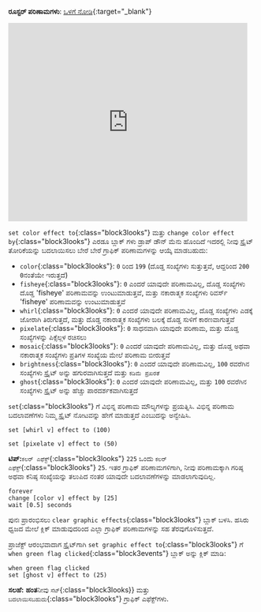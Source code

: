 **ರೂಸ್ಟರ್ ಪರಿಣಾಮಗಳು**: [ಒಳಗೆ ನೋಡಿ](https://scratch.mit.edu/projects/435730522/editor){:target="_blank"}

<div class="scratch-preview">
  <iframe allowtransparency="true" width="485" height="402" src="https://scratch.mit.edu/projects/embed/435730522/?autostart=false" frameborder="0"></iframe>
</div>

`set color effect to`{:class="block3looks"} ಮತ್ತು `change color effect by`{:class="block3looks"} ಎರಡೂ ಬ್ಲಾಕ್ ಗಳು ಡ್ರಾಪ್ ಡೌನ್ ಮೆನು ಹೊಂದಿದೆ ಇದರಲ್ಲಿ ನೀವು ಸ್ಪ್ರೈಟ್ ತೋರಿಕೆಯನ್ನು ಬದಲಾಯಿಸಲು ಬೇರೆ ಬೇರೆ ಗ್ರಾಫಿಕ್ ಪರಿಣಾಮಗಳನ್ನು ಆಯ್ಕೆ ಮಾಡಬಹುದು:

+ `color`{:class="block3looks"}: `0` ರಿಂದ `199` (ದೊಡ್ಡ ಸಂಖ್ಯೆಗಳು ಸುತ್ತುತ್ತವೆ, ಆದ್ದರಿಂದ `200` `0`ನಂತೆಯೇ ಇರುತ್ತದೆ)
+ `fisheye`{:class="block3looks"}: `0` ಎಂದರೆ ಯಾವುದೇ ಪರಿಣಾಮವಿಲ್ಲ, ದೊಡ್ಡ ಸಂಖ್ಯೆಗಳು ದೊಡ್ಡ 'fisheye' ಪರಿಣಾಮವನ್ನು ಉಂಟುಮಾಡುತ್ತವೆ, ಮತ್ತು ನಕಾರಾತ್ಮಕ ಸಂಖ್ಯೆಗಳು ರಿವರ್ಸ್ 'fisheye' ಪರಿಣಾಮವನ್ನು ಉಂಟುಮಾಡುತ್ತವೆ
+ `whirl`{:class="block3looks"}: `0` ಎಂದರೆ ಯಾವುದೇ ಪರಿಣಾಮವಿಲ್ಲ, ದೊಡ್ಡ ಸಂಖ್ಯೆಗಳು ಎಡಕ್ಕೆ ಜೋರಾಗಿ ತಿರುಗುತ್ತದೆ, ಮತ್ತು ದೊಡ್ಡ ನಕಾರಾತ್ಮಕ ಸಂಖ್ಯೆಗಳು ಬಲಕ್ಕೆ ದೊಡ್ಡ ಸುಳಿಗೆ ಕಾರಣವಾಗುತ್ತವೆ
+ `pixelate`{:class="block3looks"}: `0` ಸಾಧನವಾಗಿ ಯಾವುದೇ ಪರಿಣಾಮ, ಮತ್ತು ದೊಡ್ಡ ಸಂಖ್ಯೆಗಳನ್ನು ಪಿಕ್ಸೆಲ್ಗಳ ರಚಿಸಲು
+ `mosaic`{:class="block3looks"}: `0` ಎಂದರೆ ಯಾವುದೇ ಪರಿಣಾಮವಿಲ್ಲ, ಮತ್ತು ದೊಡ್ಡ ಅಥವಾ ನಕಾರಾತ್ಮಕ ಸಂಖ್ಯೆಗಳು ಪ್ರತಿಗಳ ಸಂಖ್ಯೆಯ ಮೇಲೆ ಪರಿಣಾಮ ಬೀರುತ್ತವೆ
+ `brightness`{:class="block3looks"}: `0` ಎಂದರೆ ಯಾವುದೇ ಪರಿಣಾಮವಿಲ್ಲ, `100` ರವರೆಗಿನ ಸಂಖ್ಯೆಗಳು ಸ್ಪ್ರೈಟ್ ಅನ್ನು ಹಗುರವಾಗಿಸುತ್ತದೆ ಮತ್ತು `ಕಡಿಮೆ ಪ್ರಖರತೆ`
+ `ghost`{:class="block3looks"}: `0` ಎಂದರೆ ಯಾವುದೇ ಪರಿಣಾಮವಿಲ್ಲ, ಮತ್ತು `100` ರವರೆಗಿನ ಸಂಖ್ಯೆಗಳು ಸ್ಪ್ರೈಟ್ ಅನ್ನು ಹೆಚ್ಚು ಪಾರದರ್ಶಕವಾಗಿಸುತ್ತದೆ

`set`{:class="block3looks"} ಗೆ ವಿಭಿನ್ನ ಪರಿಣಾಮ ಮೌಲ್ಯಗಳನ್ನು ಪ್ರಯತ್ನಿಸಿ. ವಿಭಿನ್ನ ಪರಿಣಾಮ ಬದಲಾವಣೆಗಳು ನಿಮ್ಮ ಸ್ಪ್ರೈಟ್ ನೋಟವನ್ನು ಹೇಗೆ ಮಾಡುತ್ತದೆ ಎಂಬುದನ್ನು ಅನ್ವೇಷಿಸಿ.

```blocks3
set [whirl v] effect to (100)

set [pixelate v] effect to (50)
```

**ಟಿಪ್:**`ಕಲರ್ ಎಫೆಕ್ಟ್`{:class="block3looks"} `225` ಒಂದು `ಕಲರ್ ಎಫೆಕ್ಟ್`{:class="block3looks"} `25`. ಇತರ ಗ್ರಾಫಿಕ್ ಪರಿಣಾಮಗಳಿಗಾಗಿ, ನೀವು ಪರಿಣಾಮಕ್ಕಾಗಿ ಗರಿಷ್ಠ ಅಥವಾ ಕನಿಷ್ಠ ಸಂಖ್ಯೆಯನ್ನು ತಲುಪಿದ ನಂತರ ಯಾವುದೇ ಬದಲಾವಣೆಗಳನ್ನು ಮಾಡಲಾಗುವುದಿಲ್ಲ.

```blocks3
forever
change [color v] effect by [25]
wait [0.5] seconds
```

ಪುನಃ ಪ್ರಾರಂಭಿಸಲು `clear graphic effects`{:class="block3looks"} ಬ್ಲಾಕ್ ಬಳಸಿ. ಹಸಿರು ಧ್ವಜದ ಮೇಲೆ ಕ್ಲಿಕ್ ಮಾಡುವುದರಿಂದ ಎಲ್ಲಾ ಗ್ರಾಫಿಕ್ ಪರಿಣಾಮಗಳನ್ನು ಸಹ ತೆರವುಗೊಳಿಸುತ್ತದೆ.

ಪ್ರಾಜೆಕ್ಟ್ ಆರಂಭವಾದಾಗ ಸ್ಪ್ರೈಟ್‌ಗಾಗಿ `set graphic effect to`{:class="block3looks"} ಗೆ `when green flag clicked`{:class="block3events"} ಬ್ಲಾಕ್ ಅನ್ನು ಕ್ಲಿಕ್ ಮಾಡಿ:

```blocks3
when green flag clicked
set [ghost v] effect to (25)
```

**ಸಲಹೆ:** **ಹಂತ**ನೀವು `ಸೆಟ್`{:class="block3looks}} ಮತ್ತು `ಬದಲಾಯಿಸಬಹುದು`{:class="block3looks"} ಗ್ರಾಫಿಕ್ ಎಫೆಕ್ಟ್‌ಗಳು.

